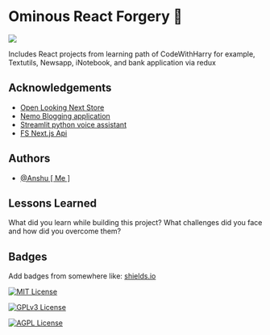 
# Ominous React Forgery 🏬


<img src="https://camo.githubusercontent.com/44ef4570e0663cb66576ea1a816223ff22d8493f29ba16ed054fad13d71f1222/68747470733a2f2f696d616765732e6374666173736574732e6e65742f7834776536356271693435712f3739636c5a585a6d745077577a5475783259496c676e2f61373863306635346537653633363932373565616163376530343933333833352f315f485369734c7569664d4f364b624c66504f4b744c6f772e6a706567" >


Includes React projects from learning path of CodeWithHarry
for example, Textutils, Newsapp, iNotebook, and bank application via redux


## Acknowledgements

 - [Open Looking Next Store](https://github.com/i-ice-bear/next-store)
 - [Nemo Blogging application ](https://github.com/i-ice-bear/nemo-blog)
 - [Streamlit python voice assistant](https://github.com/i-ice-bear/voice-assistant)
 - [FS Next.js Api](https://github.com/i-ice-bear/file-system-reading)

## Authors



- [@Anshu [ Me ] ](https://www.github.com/i-ice-bear)


## Lessons Learned

What did you learn while building this project? What challenges did you face and how did you overcome them?



## Badges

Add badges from somewhere like: [shields.io](https://shields.io/)

[![MIT License](https://img.shields.io/badge/License-MIT-green.svg)](https://choosealicense.com/licenses/mit/)

[![GPLv3 License](https://img.shields.io/badge/License-GPL%20v3-yellow.svg)](https://opensource.org/licenses/)

[![AGPL License](https://img.shields.io/badge/license-AGPL-blue.svg)](http://www.gnu.org/licenses/agpl-3.0)

